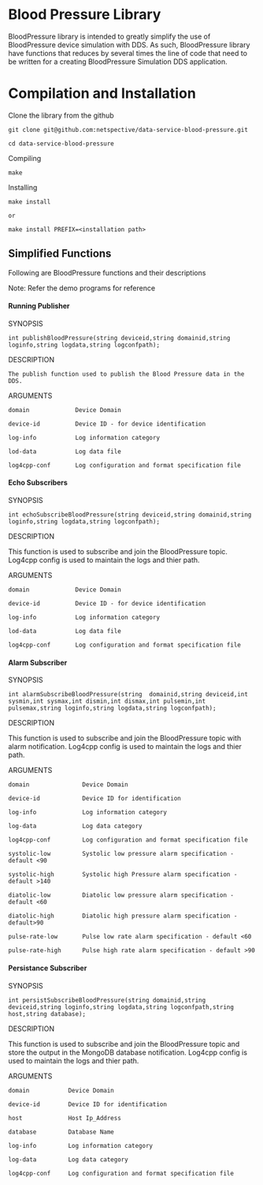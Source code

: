 # Blood Pressure Library

BloodPressure library is intended to greatly simplify the use of BloodPressure device simulation with DDS. As such, BloodPressure library have functions that reduces by several times the line of code that need to be written for a creating BloodPressure Simulation DDS application. 

# Compilation and Installation
Clone the library from the github

	git clone git@github.com:netspective/data-service-blood-pressure.git
	
	cd data-service-blood-pressure

Compiling
	
	make

Installing
	
	make install 

	or 

	make install PREFIX=<installation path>



## Simplified Functions
Following are BloodPressure functions and their descriptions

Note: Refer the demo programs for reference

#### Running Publisher 

SYNOPSIS

	int publishBloodPressure(string deviceid,string domainid,string loginfo,string logdata,string logconfpath);

DESCRIPTION

	The publish function used to publish the Blood Pressure data in the DDS. 

ARGUMENTS

	domain             Device Domain 

	device-id          Device ID - for device identification

	log-info           Log information category

	lod-data           Log data file 

	log4cpp-conf       Log configuration and format specification file


#### Echo Subscribers

SYNOPSIS

	int echoSubscribeBloodPressure(string deviceid,string domainid,string loginfo,string logdata,string logconfpath);

DESCRIPTION

This function is used to subscribe and join the BloodPressure topic. Log4cpp config is used to maintain the logs and thier path.
 
ARGUMENTS

	domain             Device Domain 

	device-id          Device ID - for device identification

	log-info           Log information category

	lod-data           Log data file 

	log4cpp-conf       Log configuration and format specification file


#### Alarm Subscriber

SYNOPSIS

	int alarmSubscribeBloodPressure(string  domainid,string deviceid,int sysmin,int sysmax,int dismin,int dismax,int pulsemin,int pulsemax,string loginfo,string logdata,string logconfpath);


DESCRIPTION

This function is used to subscribe and join the BloodPressure topic with alarm notification. Log4cpp config is used to maintain the logs and thier path.

 
ARGUMENTS


	domain               Device Domain

	device-id            Device ID for identification

	log-info             Log information category

	log-data             Log data category 

	log4cpp-conf         Log configuration and format specification file

	systolic-low         Systolic low pressure alarm specification - default <90

	systolic-high        Systolic high Pressure alarm specification - default >140

	diatolic-low         Diatolic low pressure alarm specification - default <60

	diatolic-high        Diatolic high pressure alarm specification - default>90

	pulse-rate-low       Pulse low rate alarm specification - default <60

	pulse-rate-high      Pulse high rate alarm specification - default >90

#### Persistance Subscriber

SYNOPSIS

	int persistSubscribeBloodPressure(string domainid,string deviceid,string loginfo,string logdata,string logconfpath,string host,string database);

DESCRIPTION

This function is used to subscribe and join the BloodPressure topic and store the output in the MongoDB database notification. Log4cpp config is used to maintain the logs and thier path.
 
ARGUMENTS

	domain           Device Domain

	device-id        Device ID for identification

	host             Host Ip_Address

	database         Database Name

	log-info         Log information category

	log-data         Log data category

	log4cpp-conf     Log configuration and format specification file
